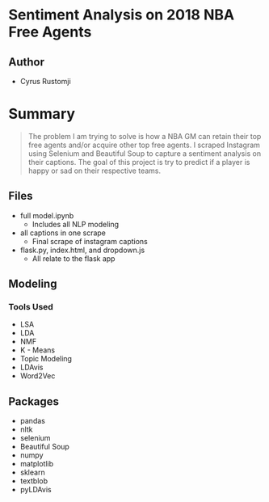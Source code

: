 # Sentiment Analysis on 2018 NBA Free Agents

## Author

* Cyrus Rustomji

# Summary

> The problem I am trying to solve is how a NBA GM can retain their top free agents and/or acquire other top free agents. I scraped Instagram using Selenium and Beautiful Soup to capture a sentiment analysis on their captions. The goal of this project is try to predict if a player is happy or sad on their respective teams.

## Files

* full model.ipynb
	* Includes all NLP modeling
* all captions in one scrape
	* Final scrape of instagram captions
* flask.py, index.html, and dropdown.js
	* All relate to the flask app

## Modeling


### Tools Used

* LSA
* LDA
* NMF
* K - Means
* Topic Modeling
* LDAvis
* Word2Vec

## Packages 

* pandas
* nltk
* selenium
* Beautiful Soup
* numpy
* matplotlib
* sklearn
* textblob
* pyLDAvis


